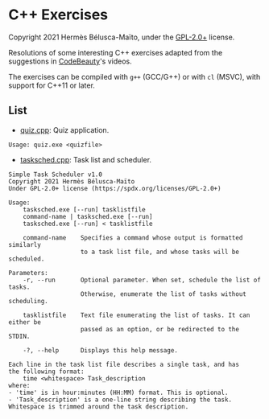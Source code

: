 # C++ Exercises

Copyright 2021 Hermès Bélusca-Maïto, under the [GPL-2.0+](https://spdx.org/licenses/GPL-2.0+) license.

Resolutions of some interesting C++ exercises adapted from the suggestions
in [CodeBeauty](https://www.youtube.com/channel/UCl5-BV9aRaeDVohpE4sqJiQ)'s
videos.

The exercises can be compiled with `g++` (GCC/G++) or with `cl` (MSVC),
with support for C++11 or later.

## List

* [quiz.cpp](quiz/quiz.cpp): Quiz application.
```
Usage: quiz.exe <quizfile>
```

* [tasksched.cpp](task/tasksched.cpp): Task list and scheduler.
```
Simple Task Scheduler v1.0
Copyright 2021 Hermès Bélusca-Maïto
Under GPL-2.0+ license (https://spdx.org/licenses/GPL-2.0+)

Usage:
    tasksched.exe [--run] tasklistfile
    command-name | tasksched.exe [--run]
    tasksched.exe [--run] < tasklistfile

    command-name    Specifies a command whose output is formatted similarly
                    to a task list file, and whose tasks will be scheduled.

Parameters:
    -r, --run       Optional parameter. When set, schedule the list of tasks.
                    Otherwise, enumerate the list of tasks without scheduling.

    tasklistfile    Text file enumerating the list of tasks. It can either be
                    passed as an option, or be redirected to the STDIN.

    -?, --help      Displays this help message.

Each line in the task list file describes a single task, and has
the following format:
    time <whitespace> Task_description
where:
- 'time' is in hour:minutes (HH:MM) format. This is optional.
- 'Task_description' is a one-line string describing the task.
Whitespace is trimmed around the task description.
```
